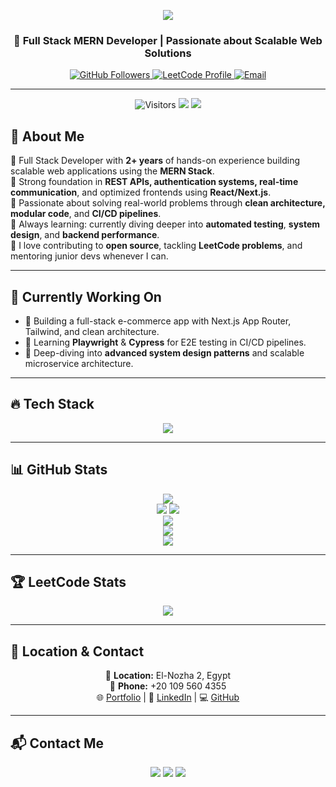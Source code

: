 <!-- Animated Typing Header -->
<p align="center">
  <img src="https://readme-typing-svg.herokuapp.com?font=Fira+Code&size=25&pause=1000&color=F7F7F7&center=true&vCenter=true&width=500&lines=Hey+%F0%9F%91%8B%2C+I'm+Beshoy+Nasry!;Full+Stack+MERN+Developer+%F0%9F%92%BB;Building+Robust+Web+Apps+%F0%9F%9A%80;Lifelong+Learner+%F0%9F%93%9A;Open+to+Collaborations+%F0%9F%A4%9D" />
</p>

<h3 align="center">🚀 Full Stack MERN Developer | Passionate about Scalable Web Solutions</h3>

<p align="center">
  <a href="https://github.com/beshoynasryz">
    <img src="https://img.shields.io/github/followers/beshoynasryz?label=Followers&style=social" alt="GitHub Followers" />
  </a>
  <a href="https://leetcode.com/u/beshoynasry0/">
    <img src="https://img.shields.io/badge/LeetCode-BeshoyNasry-orange?style=flat&logo=leetcode" alt="LeetCode Profile" />
  </a>
  <a href="mailto:beshoynasry0@gmail.com">
    <img src="https://img.shields.io/badge/Email-beshoynasry0%40gmail.com-red?style=flat&logo=gmail" alt="Email" />
  </a>
</p>

---

<p align="center">
  <img src="https://visitor-badge.laobi.icu/badge?page_id=beshoynasryz.readme" alt="Visitors" />
  <img src="https://img.shields.io/badge/Maintained-Yes-green?style=flat-square" />
  <img src="https://komarev.com/ghpvc/?username=beshoynasryz&color=blue" />
</p>


## 🚀 About Me  
🔹 Full Stack Developer with **2+ years** of hands-on experience building scalable web applications using the **MERN Stack**.  
🔹 Strong foundation in **REST APIs, authentication systems, real-time communication**, and optimized frontends using **React/Next.js**.  
🔹 Passionate about solving real-world problems through **clean architecture, modular code**, and **CI/CD pipelines**.  
🔹 Always learning: currently diving deeper into **automated testing**, **system design**, and **backend performance**.  
🔹 I love contributing to **open source**, tackling **LeetCode problems**, and mentoring junior devs whenever I can.  

---

## 🧠 Currently Working On  
- 🚀 Building a full-stack e-commerce app with Next.js App Router, Tailwind, and clean architecture.  
- 🧪 Learning **Playwright** & **Cypress** for E2E testing in CI/CD pipelines.  
- 📖 Deep-diving into **advanced system design patterns** and scalable microservice architecture.

---

## 🔥 Tech Stack  
<p align="center">
  <img src="https://skillicons.dev/icons?i=react,redux,nextjs,tailwind,nodejs,express,mongodb,mysql,git,github,docker,typescript,vscode,postman,graphql" />
</p>

---

## 📊 GitHub Stats  
<p align="center">
  <img src="https://github-profile-summary-cards.vercel.app/api/cards/profile-details?username=beshoynasryz&theme=radical" />
  <br />
  <img src="https://github-readme-stats.vercel.app/api?username=beshoynasryz&show_icons=true&theme=radical&hide_border=true" />
  <img src="https://github-readme-streak-stats.herokuapp.com/?user=beshoynasryz&theme=radical&hide_border=true&date_format=M%20j%5B%2C%20Y%5D" />
  <br />
  <img src="https://github-readme-stats.vercel.app/api/top-langs/?username=beshoynasryz&layout=compact&theme=radical&hide_border=true" />
  <br />
  <img src="https://github-profile-trophy.vercel.app/?username=beshoynasryz&theme=radical&margin-w=10&margin-h=10" />
  <br />
  <img src="https://activity-graph.herokuapp.com/graph?username=beshoynasryz&theme=react-dark&hide_border=true" />
</p>

---

## 🏆 LeetCode Stats  
<p align="center">
  <a href="https://leetcode.com/u/beshoynasry0/">
    <img src="https://leetcard.jacoblin.cool/beshoynasry0?theme=dark&font=Montserrat&ext=heatmap" />
  </a>
</p>

---


## 📍 Location & Contact  
<p align="center">
  📍 <strong>Location:</strong> El-Nozha 2, Egypt  
  <br />
  📱 <strong>Phone:</strong> +20 109 560 4355  
  <br />
  🌐 <a href="https://beshoynasry.vercel.app/">Portfolio</a> | 🔗 <a href="https://www.linkedin.com/in/beshoy-nasry-2a3627220/">LinkedIn</a> | 💻 <a href="https://github.com/beshoynasryz">GitHub</a>
</p>

---

## 📬 Contact Me  
<p align="center">
  <a href="mailto:beshoynasry0@gmail.com"><img src="https://img.shields.io/badge/Gmail-D14836?style=for-the-badge&logo=gmail&logoColor=white"></a>
  <a href="https://www.linkedin.com/in/beshoy-nasry-2a3627220/"><img src="https://img.shields.io/badge/LinkedIn-BeshoyNasry-blue?style=for-the-badge&logo=linkedin&logoColor=white"></a>
  <a href="https://github.com/beshoynasryz"><img src="https://img.shields.io/badge/GitHub-100000?style=for-the-badge&logo=github&logoColor=white"></a>
</p>


